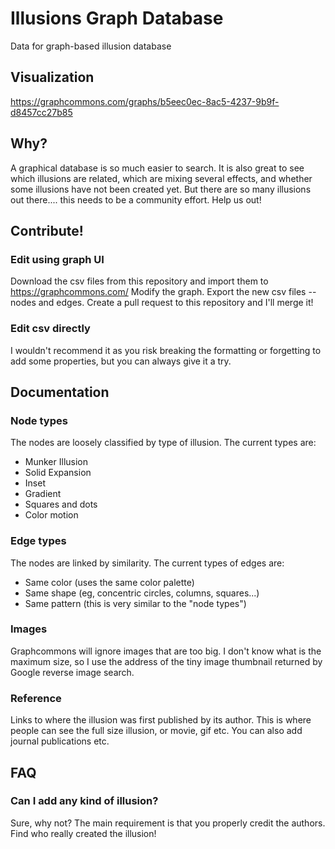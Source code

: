 # Illusions Graph Database
Data for graph-based illusion database

## Visualization

https://graphcommons.com/graphs/b5eec0ec-8ac5-4237-9b9f-d8457cc27b85

## Why?

A graphical database is so much easier to search. It is also great to see which illusions are related, which are mixing several effects, and whether some illusions have not been created yet. But there are so many illusions out there.... this needs to be a community effort. Help us out!

## Contribute!

### Edit using graph UI

Download the csv files from this repository and import them to https://graphcommons.com/
Modify the graph.
Export the new csv files -- nodes and edges.
Create a pull request to this repository and I'll merge it!

### Edit csv directly

I wouldn't recommend it as you risk breaking the formatting or forgetting to add some properties, but you can always give it a try.

## Documentation

### Node types
The nodes are loosely classified by type of illusion. The current types are:
- Munker Illusion
- Solid Expansion
- Inset
- Gradient
- Squares and dots
- Color motion

### Edge types
The nodes are linked by similarity. The current types of edges are:
- Same color (uses the same color palette)
- Same shape (eg, concentric circles, columns, squares...)
- Same pattern (this is very similar to the "node types")

### Images
Graphcommons will ignore images that are too big. I don't know what is the maximum size, so I use the address of the tiny image thumbnail returned by Google reverse image search.

### Reference
Links to where the illusion was first published by its author. This is where people can see the full size illusion, or movie, gif etc. You can also add journal publications etc.

## FAQ

### Can I add any kind of illusion?
Sure, why not? The main requirement is that you properly credit the authors. Find who really created the illusion!
